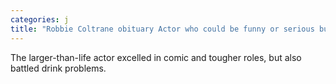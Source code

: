 ```yaml
---
categories: j
title: "Robbie Coltrane obituary Actor who could be funny or serious but always compelling"
---
```

The larger-than-life actor excelled in comic and tougher roles, but also battled drink problems.